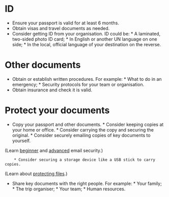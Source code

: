 [Title]: # (Key Documents)
[Order]: # (2)

# ID

*   Ensure your passport is valid for at least 6 months.
*	Obtain visas and travel documents as needed. 
*   Consider getting ID from your organisation. ID could be: 
		* A laminated, two-sided photo ID card;
        * In English or another UN language on one side; 
        * In the local, official language of your destination on the reverse.
  
# Other documents

*   Obtain or establish written procedures. For example: 
		* What to do in an emergency;
        * Security protocols for your team or organisation. 
*   Obtain insurance and check it is valid.

# Protect your documents

*	Copy your passport and other documents.
		* Consider keeping copies at your home or office. 
        * Consider carrying the copy and securing the original. 
        * Consider securely emailing copies of key documents to yourself.
        
(Learn [beginner](umbrella://lesson/email/0) and [advanced](umbrella://lesson/email/1) email security.)

        * Consider securing a storage device like a USB stick to carry copies. 

(Learn about [protecting files](umbrella://lesson/protecting-files).)  

*   Share key documents with the right people. For example: 
		* Your family;
        * The trip organiser;
        * Your team; 
        * Human resources. 
        
        


        
        

